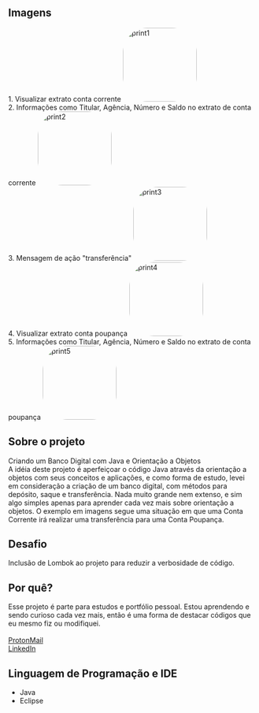 ## Imagens
</p>
1. Visualizar extrato conta corrente
<img alt="print1" height="150" style="border-radius:50px;"          src="https://cdn.discordapp.com/attachments/661726579164184577/959593466730516550/Captura_de_tela_2022-04-01_201806.jpg">
<br>
2. Informações como Titular, Agência, Número e Saldo no extrato de conta corrente
<img alt="print2" height="150" style="border-radius:50px;"          src="https://cdn.discordapp.com/attachments/661726579164184577/959593466927677560/Captura_de_tela_2022-04-01_201829.jpg">
<br>
3. Mensagem de ação "transferência"
<img alt="print3" height="150" style="border-radius:50px;"          src="https://cdn.discordapp.com/attachments/661726579164184577/959593467166732349/Captura_de_tela_2022-04-01_201848.jpg">
<br>
4. Visualizar extrato conta poupança
<img alt="print4" height="150" style="border-radius:50px;"          src="https://cdn.discordapp.com/attachments/661726579164184577/959593467493892126/Captura_de_tela_2022-04-01_201904.jpg">
<br>
5. Informações como Titular, Agência, Número e Saldo no extrato de conta poupança
<img alt="print5" height="150" style="border-radius:50px;"          src="https://cdn.discordapp.com/attachments/661726579164184577/959593468106244157/Captura_de_tela_2022-04-01_201928.jpg">

## Sobre o projeto
Criando um Banco Digital com Java e Orientação a Objetos <br>
A idéia deste projeto é aperfeiçoar o código Java através da orientação a objetos com seus conceitos e aplicações, e como forma de estudo, levei em consideração a criação de um banco digital, com métodos para depósito, saque e transferência. Nada muito grande nem extenso, e sim algo simples apenas para aprender cada vez mais sobre orientação a objetos. O exemplo em imagens segue uma situação em que uma Conta Corrente irá realizar uma transferência para uma Conta Poupança.

## Desafio
Inclusão de Lombok ao projeto para reduzir a verbosidade de código.

## Por quê?
Esse projeto é parte para estudos e portfólio pessoal. Estou aprendendo e sendo curioso cada vez mais, então é uma forma de destacar códigos que eu mesmo fiz ou modifiquei. <br><br>
[ProtonMail](alexcastro.contato@protonmail.com) <br>
[LinkedIn](https://www.linkedin.com/in/itsanytimer/)

## Linguagem de Programação e IDE
- Java
- Eclipse

